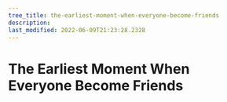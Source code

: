 ```yaml
---
tree_title: the-earliest-moment-when-everyone-become-friends
description: 
last_modified: 2022-06-09T21:23:28.2328
---
```


# The Earliest Moment When Everyone Become Friends
